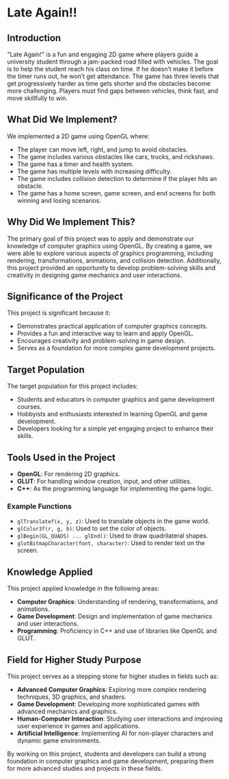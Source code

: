 # Late Again!!

## Introduction
"Late Again!" is a fun and engaging 2D game where players guide a university student through a jam-packed road filled with vehicles. The goal is to help the student reach his class on time. If he doesn’t make it before the timer runs out, he won’t get attendance. The game has three levels that get progressively harder as time gets shorter and the obstacles become more challenging. Players must find gaps between vehicles, think fast, and move skillfully to win.

## What Did We Implement?
We implemented a 2D game using OpenGL where:
- The player can move left, right, and jump to avoid obstacles.
- The game includes various obstacles like cars, trucks, and rickshaws.
- The game has a timer and health system.
- The game has multiple levels with increasing difficulty.
- The game includes collision detection to determine if the player hits an obstacle.
- The game has a home screen, game screen, and end screens for both winning and losing scenarios.

## Why Did We Implement This?
The primary goal of this project was to apply and demonstrate our knowledge of computer graphics using OpenGL. By creating a game, we were able to explore various aspects of graphics programming, including rendering, transformations, animations, and collision detection. Additionally, this project provided an opportunity to develop problem-solving skills and creativity in designing game mechanics and user interactions.

## Significance of the Project
This project is significant because it:
- Demonstrates practical application of computer graphics concepts.
- Provides a fun and interactive way to learn and apply OpenGL.
- Encourages creativity and problem-solving in game design.
- Serves as a foundation for more complex game development projects.

## Target Population
The target population for this project includes:
- Students and educators in computer graphics and game development courses.
- Hobbyists and enthusiasts interested in learning OpenGL and game development.
- Developers looking for a simple yet engaging project to enhance their skills.

## Tools Used in the Project
- **OpenGL**: For rendering 2D graphics.
- **GLUT**: For handling window creation, input, and other utilities.
- **C++**: As the programming language for implementing the game logic.

### Example Functions
- `glTranslatef(x, y, z)`: Used to translate objects in the game world.
- `glColor3f(r, g, b)`: Used to set the color of objects.
- `glBegin(GL_QUADS) ... glEnd()`: Used to draw quadrilateral shapes.
- `glutBitmapCharacter(font, character)`: Used to render text on the screen.

## Knowledge Applied
This project applied knowledge in the following areas:
- **Computer Graphics**: Understanding of rendering, transformations, and animations.
- **Game Development**: Design and implementation of game mechanics and user interactions.
- **Programming**: Proficiency in C++ and use of libraries like OpenGL and GLUT.

## Field for Higher Study Purpose
This project serves as a stepping stone for higher studies in fields such as:
- **Advanced Computer Graphics**: Exploring more complex rendering techniques, 3D graphics, and shaders.
- **Game Development**: Developing more sophisticated games with advanced mechanics and graphics.
- **Human-Computer Interaction**: Studying user interactions and improving user experience in games and applications.
- **Artificial Intelligence**: Implementing AI for non-player characters and dynamic game environments.

By working on this project, students and developers can build a strong foundation in computer graphics and game development, preparing them for more advanced studies and projects in these fields.